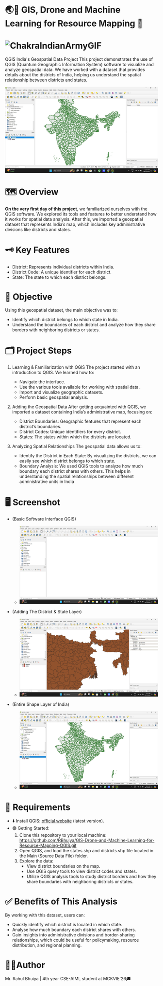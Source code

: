 # 🌏📗 GIS, Drone and Machine Learning for Resource Mapping 🗾
# ![ChakraIndianArmyGIF](https://github.com/user-attachments/assets/abc52396-ad6a-4b61-93d1-a28d13bacfe9)
QGIS India's Geospatial Data Project
This project demonstrates the use of QGIS (Quantum Geographic Information System) software to visualize and analyze geospatial data. We have worked with a dataset that provides details about the districts of India, helping us understand the spatial relationship between districts and states.

![A-1-3](https://github.com/RBhuiya/GIS-Drone-and-Machine-Learning-for-Resource-Mapping/blob/5228f2917970fed0d78ffc7a2327687a769a8196/Screenshot/A-1-3.jpg)

# 🗺️ Overview
**On the very first day of this project**, we familiarized ourselves with the QGIS software. We explored its tools and features to better understand how it works for spatial data analysis. After this, we imported a geospatial dataset that represents India’s map, which includes key administrative divisions like districts and states.

# 🗝️ Key Features
- District: Represents individual districts within India.
- District Code: A unique identifier for each district.
- State: The state to which each district belongs.

# 🎯 Objective
Using this geospatial dataset, the main objective was to:
- Identify which district belongs to which state in India.
- Understand the boundaries of each district and analyze how they share borders with neighboring districts or states.

# 🗂️ Project Steps
1. Learning & Familiarization with QGIS
   The project started with an introduction to QGIS. We learned how to:
     - Navigate the interface.
     - Use the various tools available for working with spatial data.
     - Import and visualize geographic datasets.
     - Perform basic geospatial analysis.

2. Adding the Geospatial Data
After getting acquainted with QGIS, we imported a dataset containing India’s administrative map, focusing on:
     - District Boundaries: Geographic features that represent each district’s boundaries.
     - District Codes: Unique identifiers for every district.
     - States: The states within which the districts are located.

3. Analyzing Spatial Relationships
The geospatial data allows us to:
     - Identify the District in Each State: By visualizing the districts, we can easily see which district belongs to which state.
     - Boundary Analysis: We used QGIS tools to analyze how much boundary each district shares with others. This helps in understanding the spatial relationships between different administrative units in India

# 🖥️ Screenshot
- (Basic Software Interface QGIS)
 
   - ![A-1-1](https://github.com/RBhuiya/GIS-Drone-and-Machine-Learning-for-Resource-Mapping/blob/dc7b7e80bf6f31dcd3dac2f7df975c6e81ec068b/Screenshot/A-1-1.png)
- (Adding The District & State Layer)

   - ![A-1-2](https://github.com/RBhuiya/GIS-Drone-and-Machine-Learning-for-Resource-Mapping/blob/1d5e195911a5d99744aa481dabd19b3d9ea396d5/Screenshot/A-1-2.png)
- (Entire Shape Layer of India)

   - ![A-1-3](https://github.com/RBhuiya/GIS-Drone-and-Machine-Learning-for-Resource-Mapping/blob/5228f2917970fed0d78ffc7a2327687a769a8196/Screenshot/A-1-3.jpg)

# 📝 Requirements
- ⬇️ Install QGIS: [official website](https://qgis.org/download/) (latest version).
- 🟢 Getting Started:
   1.	Clone this repository to your local machine: https://github.com/RBhuiya/GIS-Drone-and-Machine-Learning-for-Resource-Mapping-QGIS.git 
   2.	Open QGIS, and load the states.shp and districts.shp file located in the Main (Source Data File) folder.
   3.	Explore the data:
        - View district boundaries on the map.
        - Use QGIS query tools to view district codes and states.
        - Utilize QGIS analysis tools to study district borders and how they share boundaries with neighboring districts or states.

# ✅️ Benefits of This Analysis
By working with this dataset, users can:
   - Quickly identify which district is located in which state.
   - Analyse how much boundary each district shares with others.
   - Gain insights into administrative divisions and border-sharing relationships, which could be useful for policymaking, resource distribution, and regional planning.

# 👨‍💼Author
Mr. Rahul Bhuiya | 4th year CSE-AIML student at MCKVIE'26🎓
